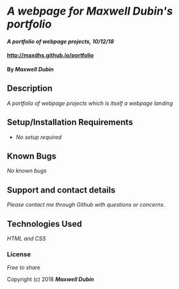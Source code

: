 # _A webpage for Maxwell Dubin's portfolio_

#### _A portfolio of webpage projects, 10/12/18_

#### http://maxdhs.github.io/portfolio

#### By _**Maxwell Dubin**_

## Description

_A portfolio of webpage projects which is itself a webpage landing_

## Setup/Installation Requirements

* _No setup  required_

## Known Bugs

_No known bugs_

## Support and contact details

_Please contact me through Github with questions or concerns._

## Technologies Used

_HTML and CSS_

### License

*Free to share*

Copyright (c) 2018 **_Maxwell Dubin_**
